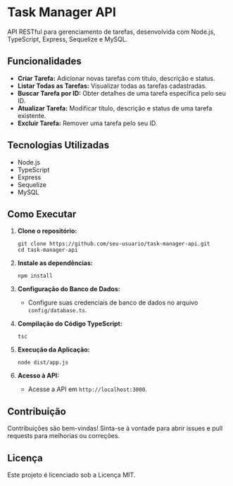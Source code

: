# Task Manager API

API RESTful para gerenciamento de tarefas, desenvolvida com Node.js, TypeScript, Express, Sequelize e MySQL.

## Funcionalidades

- **Criar Tarefa:** Adicionar novas tarefas com título, descrição e status.
- **Listar Todas as Tarefas:** Visualizar todas as tarefas cadastradas.
- **Buscar Tarefa por ID:** Obter detalhes de uma tarefa específica pelo seu ID.
- **Atualizar Tarefa:** Modificar título, descrição e status de uma tarefa existente.
- **Excluir Tarefa:** Remover uma tarefa pelo seu ID.

## Tecnologias Utilizadas

- Node.js
- TypeScript
- Express
- Sequelize
- MySQL

## Como Executar

1. **Clone o repositório:**
   ```
   git clone https://github.com/seu-usuario/task-manager-api.git
   cd task-manager-api
   ```

2. **Instale as dependências:**
   ```
   npm install
   ```

3. **Configuração do Banco de Dados:**
   - Configure suas credenciais de banco de dados no arquivo `config/database.ts`.

4. **Compilação do Código TypeScript:**
   ```
   tsc
   ```

5. **Execução da Aplicação:**
   ```
   node dist/app.js
   ```

6. **Acesso à API:**
   - Acesse a API em `http://localhost:3000`.

## Contribuição

Contribuições são bem-vindas! Sinta-se à vontade para abrir issues e pull requests para melhorias ou correções.

## Licença

Este projeto é licenciado sob a Licença MIT.
